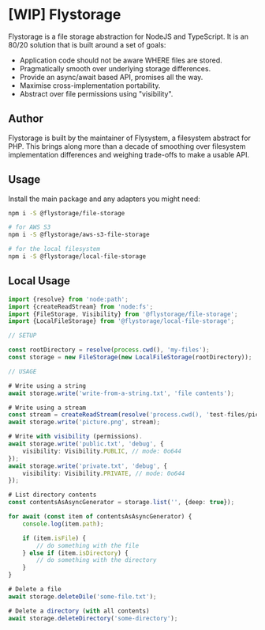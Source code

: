 # \[WIP\] Flystorage

Flystorage is a file storage abstraction for NodeJS and TypeScript. It is an 80/20 solution
that is built around a set of goals:

- Application code should not be aware WHERE files are stored.
- Pragmatically smooth over underlying storage differences.
- Provide an async/await based API, promises all the way.
- Maximise cross-implementation portability.
- Abstract over file permissions using "visibility".

## Author

Flystorage is built by the maintainer of Flysystem, a filesystem abstract for PHP. This brings
along more than a decade of smoothing over filesystem implementation differences and weighing
trade-offs to make a usable API.

## Usage

Install the main package and any adapters you might need:

```bash
npm i -S @flystorage/file-storage

# for AWS S3
npm i -S @flystorage/aws-s3-file-storage

# for the local filesystem
npm i -S @flystorage/local-file-storage
```

## Local Usage

```typescript
import {resolve} from 'node:path';
import {createReadStream} from 'node:fs';
import {FileStorage, Visibility} from '@flystorage/file-storage';
import {LocalFileStorage} from '@flystorage/local-file-storage';

// SETUP

const rootDirectory = resolve(process.cwd(), 'my-files');
const storage = new FileStorage(new LocalFileStorage(rootDirectory));

// USAGE

# Write using a string
await storage.write('write-from-a-string.txt', 'file contents');

# Write using a stream
const stream = createReadStream(resolve('process.cwd(), 'test-files/picture.png'));
await storage.write('picture.png', stream);

# Write with visibility (permissions).
await storage.write('public.txt', 'debug', {
    visibility: Visibility.PUBLIC, // mode: 0o644
});
await storage.write('private.txt', 'debug', {
    visibility: Visibility.PRIVATE, // mode: 0o644
});

# List directory contents
const contentsAsAsyncGenerator = storage.list('', {deep: true});

for await (const item of contentsAsAsyncGenerator) {
    console.log(item.path);

    if (item.isFile) {
        // do something with the file
    } else if (item.isDirectory) {
        // do something with the directory
    }
}

# Delete a file
await storage.deleteDile('some-file.txt');

# Delete a directory (with all contents)
await storage.deleteDirectory('some-directory');
```